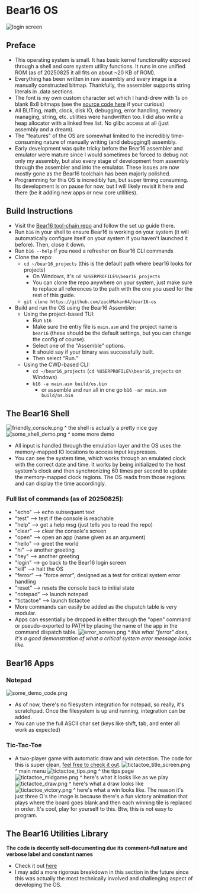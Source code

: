 # Bear16 OS
![login screen](screenshots/login_screen.png)
## Preface
- This operating system is small. It has basic kernel functionality exposed through a shell and core system utility functions. It runs in one unified ROM (as of 20250825 it all fits on about ~20 KB of ROM).
- Everything has been written in raw assembly and every image is a manually constructed bitmap. Thankfully, the assembler supports string literals in .data sections.
- The font is my own custom character set which I hand-drew with 1s on blank 8x8 bitmaps (see the [source code here](text_processing.asm) if your curious)
- All BLITing, math, clock, disk IO, debugging, error handling, memory managing, string, etc. utilities were handwritten too. I did also write a heap allocator with a linked free list. No glibc access at all (just assembly and a dream).
- The "features" of the OS are somewhat limited to the incredibly time-consuming nature of manually writing (and debugging!) assembly.
- Early development was quite tricky before the Bear16 assembler and emulator were mature since I would sometimes be forced to debug not only my assembly, but also every stage of development from assembly through the assembler and into the emulator. These issues are now mostly gone as the Bear16 toolchain has been majorly polished.
- Programming for this OS is incredibly fun, but super timing consuming. Its development is on pause for now, but I will likely revisit it here and there (be it adding new apps or new core utilities).
## Build Instructions
- Visit the [Bear16 tool-chain repo](https://github.com/zachMahan64/bear16) and follow the set up guide there.
- Run `b16` in your shell to ensure Bear16 is working on your system (it will automatically configure itself on your system if you haven't launched it before). Then, close it down.
- Run `b16 --help` if you need a refresher on Bear16 CLI commands
- Clone the repo:
  - `cd ~/bear16_projects` (this is the default path where bear16 looks for projects) 
    - On Windows, it's `cd %USERPROFILE%\bear16_projects`
    - You can clone the repo anywhere on your system, just make sure to replace all references to the path with the one you used for the rest of this guide.
  - `git clone https://github.com/zachMahan64/bear16-os`
- Build and run the OS using the Bear16 Assembler:
  - Using the project-based TUI:
    - Run `b16` 
    - Make sure the entry file is `main.asm` and the project name is `bear16` (these should be the default settings, but you can change the config of course).
    - Select one of the "Assemble" options.
    - It should say if your binary was successfully built.
    - Then select "Run."
  - Using the CWD-based CLI:
    - `cd ~/bear16_projects` (`cd %USERPROFILE%\bear16_projects` on Windows)
    - `b16 -a main.asm build/os.bin`
      - or assemble and run all in one go `b16 -ar main.asm build/os.bin`

## The Bear16 Shell
![friendly_console.png](screenshots/friendly_console.png)
^ the shell is actually a pretty nice guy
![some_shell_demo.png](screenshots/some_shell_demo.png)
^ some more demo
- All input is handled through the emulation layer and the OS uses the memory-mapped IO locations to access input keypresses.
- You can see the system time, which works through an emulated clock with the correct date and time. It works by being initialized to the host system's clock and then synchronizing 60 times per second to update the memory-mapped clock regions. The OS reads from those regions and can display the time accordingly.
### Full list of commands (as of 20250825):
- "echo" --> echo subsequent text
- "test" --> test if the console is reachable
- "help" --> get a help msg (just tells you to read the repo) 
- "clear" --> clear the console's screen
- "open" --> open an app (name given as an argument)
- "hello" --> greet the world
- "hi" --> another greeting
- "hey" --> another greeting
- "login" --> go back to the Bear16 login screen
- "kill" --> halt the OS
- "ferror" --> "force error", designed as a test for critical system error handling
- "reset" --> resets the console back to initial state
- "notepad" --> launch notepad
- "tictactoe" --> launch tictactoe
- More commands can easily be added as the dispatch table is very modular.
- Apps can essentially be dropped in either through the "open" command or pseudo-exported to PATH by placing the name of the app in the command dispatch table.
![error_screen.png](screenshots/error_screen.png)
  *^ this what "ferror" does, it's a good demonstration of what a critical system error message looks like.*

## Bear16 Apps
### Notepad
![some_demo_code.png](screenshots/some_demo_code.png)
- As of now, there's no filesystem integration for notepad, so really, it's scratchpad. Once the filesystem is up and running, integration can be added.
- You can use the full ASCII char set (keys like shift, tab, and enter all work as expected)
### Tic-Tac-Toe
- A two-player game with automatic draw and win detection. The code for this is super clean, [feel free to check it out](apps/tictactoe/main.asm).
![tictactoe_title_screen.png](screenshots/tictactoe_title_screen.png)
^ main menu
![tictactoe_tips.png](screenshots/tictactoe_tips.png)
^ the tips page
![tictactoe_midgame.png](screenshots/tictactoe_midgame.png)
^ here's what it looks like as we play
![tictactoe_draw.png](screenshots/tictactoe_draw.png)
^ here's what a draw looks like
![tictactoe_victory.png](screenshots/tictactoe_victory.png)
^ here's what a win looks like. The reason it's just three O's the image is because there's a fun victory animation that plays where the board goes blank and then each winning tile is replaced in order. It's cool, play for yourself to this. Btw, this is not easy to program. 
## The Bear16 Utilities Library
**The code is decently self-documenting due its comment-full nature and verbose label and constant names**
- Check it out [here](util/)
- I may add a more rigorous breakdown in this section in the future since this was actually the most technically involved and challenging aspect of developing the OS.